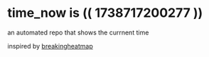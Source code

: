 # time_now is (( 1738717200277 ))

an automated repo that shows the currnent time

inspired by [breakingheatmap](https://github.com/breakingheatmap/breakingheatmap)